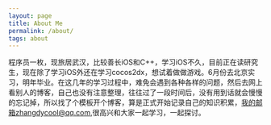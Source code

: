 ```yaml
---
layout: page
title: About Me
permalink: /about/
tags: about
---
```


程序员一枚，现旅居武汉，比较善长iOS和C++，学习iOS不久，目前正在读研究生，现在除了学习iOS外还在学习cocos2dx，想试着做做游戏。6月份去北京实习，明年毕业。在这几年的学习过程中，难免会遇到各种各样的问题，然后去网上看别人的博客，自己也没有注意整理，往往过了一段时间后，没有用到话就会慢慢的忘记掉，所以找了个模板开个博客，算是正式开始记录自己的知识积累，我的邮箱zhangdycool@qq.com,很高兴和大家一起学习，一起探讨。
